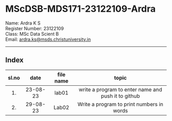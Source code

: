 # MScDSB-MDS171-23122109-Ardra 

Name: Ardra K S    
Register Number: 23122109   
Class: MSc Data Scient B   
Email: ardra.ks@msds.christuniversity.in

***
## Index
|sl.no|date|file name|topic|
|:----:|:----:|:---:|:----:|
|1.|23-08-23|lab01|write a program to enter name and push it to github|
|2.|29-08-23|Lab02|Write a program to print numbers in words|

